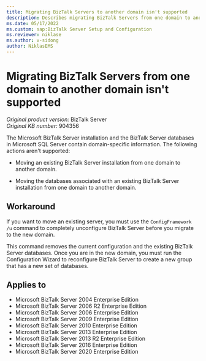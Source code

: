 ```yaml
---
title: Migrating BizTalk Servers to another domain isn't supported
description: Describes migrating BizTalk Servers from one domain to another domain isn't supported.
ms.date: 05/17/2022
ms.custom: sap:BizTalk Server Setup and Configuration
ms.reviewer: niklase  
ms.author: v-sidong
author: NiklasEMS
---
```


# Migrating BizTalk Servers from one domain to another domain isn't supported

_Original product version:_&nbsp;BizTalk Server  
_Original KB number:_&nbsp;904356

The Microsoft BizTalk Server installation and the BizTalk Server databases in Microsoft SQL Server contain domain-specific information. The following actions aren't supported:

- Moving an existing BizTalk Server installation from one domain to another domain.

- Moving the databases associated with an existing BizTalk Server installation from one domain to another domain.

## Workaround

If you want to move an existing server, you must use the `ConfigFramework /u` command to completely unconfigure BizTalk Server before you migrate to the new domain.

This command removes the current configuration and the existing BizTalk Server databases. Once you are in the new domain, you must run the Configuration Wizard to reconfigure BizTalk Server to create a new group that has a new set of databases.

## Applies to

- Microsoft BizTalk Server 2004 Enterprise Edition
- Microsoft BizTalk Server 2006 R2 Enterprise Edition
- Microsoft BizTalk Server 2006 Enterprise Edition
- Microsoft BizTalk Server 2009 Enterprise Edition
- Microsoft BizTalk Server 2010 Enterprise Edition
- Microsoft BizTalk Server 2013 Enterprise Edition
- Microsoft BizTalk Server 2013 R2 Enterprise Edition
- Microsoft BizTalk Server 2016 Enterprise Edition
- Microsoft BizTalk Server 2020 Enterprise Edition
